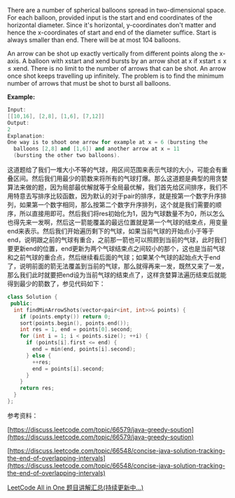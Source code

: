 There are a number of spherical balloons spread in two-dimensional space. For each balloon, provided input is the start and end coordinates of the horizontal diameter. Since it's horizontal, y-coordinates don't matter and hence the x-coordinates of start and end of the diameter suffice. Start is always smaller than end. There will be at most 104 balloons.

An arrow can be shot up exactly vertically from different points along the x-axis. A balloon with xstart and xend bursts by an arrow shot at x if xstart ≤ x ≤ xend. There is no limit to the number of arrows that can be shot. An arrow once shot keeps travelling up infinitely. The problem is to find the minimum number of arrows that must be shot to burst all balloons.

**Example:**

```cpp
Input:
[[10,16], [2,8], [1,6], [7,12]]
Output:
2
Explanation:
One way is to shoot one arrow for example at x = 6 (bursting the
  balloons [2,8] and [1,6]) and another arrow at x = 11
  (bursting the other two balloons).
```

这道题给了我们一堆大小不等的气球，用区间范围来表示气球的大小，可能会有重叠区间。然后我们用最少的箭数来将所有的气球打爆。那么这道题是典型的用贪婪算法来做的题，因为局部最优解就等于全局最优解，我们首先给区间排序，我们不用特意去写排序比较函数，因为默认的对于pair的排序，就是按第一个数字升序排列，如果第一个数字相同，那么按第二个数字升序排列，这个就是我们需要的顺序，所以直接用即可。然后我们将res初始化为1，因为气球数量不为0，所以怎么也得先来一发啊，然后这一箭能覆盖的最远位置就是第一个气球的结束点，用变量end来表示。然后我们开始遍历剩下的气球，如果当前气球的开始点小于等于end，说明跟之前的气球有重合，之前那一箭也可以照顾到当前的气球，此时我们要更新end的位置，end更新为两个气球结束点之间较小的那个，这也是当前气球和之前气球的重合点，然后继续看后面的气球；如果某个气球的起始点大于end了，说明前面的箭无法覆盖到当前的气球，那么就得再来一发，既然又来了一发，那么我们此时就要把end设为当前气球的结束点了，这样贪婪算法遍历结束后就能得到最少的箭数了，参见代码如下：

```cpp
class Solution {
 public:
  int findMinArrowShots(vector<pair<int, int>>& points) {
    if (points.empty()) return 0;
    sort(points.begin(), points.end());
    int res = 1, end = points[0].second;
    for (int i = 1; i < points.size(); ++i) {
      if (points[i].first <= end) {
        end = min(end, points[i].second);
      } else {
        ++res;
        end = points[i].second;
      }
    }
    return res;
  }
};
```

参考资料：

[https://discuss.leetcode.com/topic/66579/java-greedy-soution](https://discuss.leetcode.com/topic/66579/java-greedy-soution)

[https://discuss.leetcode.com/topic/66548/concise-java-solution-tracking-the-end-of-overlapping-intervals](https://discuss.leetcode.com/topic/66548/concise-java-solution-tracking-the-end-of-overlapping-intervals)

[LeetCode All in One 题目讲解汇总(持续更新中...)](http://www.cnblogs.com/grandyang/p/4606334.html)